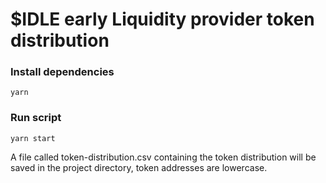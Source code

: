 # $IDLE early Liquidity provider token distribution

### Install dependencies
```
yarn
```

### Run script

```
yarn start
```

A file called token-distribution.csv containing the token distribution will be saved in the project directory, token addresses are lowercase.
